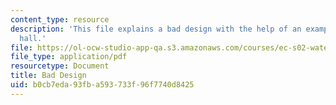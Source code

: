 ```yaml
---
content_type: resource
description: 'This file explains a bad design with the help of an example: simmons
  hall.'
file: https://ol-ocw-studio-app-qa.s3.amazonaws.com/courses/ec-s02-water-jet-technologies-spring-2005/b0cb7eda93fba593733f96f7740d8425_MITEC_S02S05_a6_bad_design.pdf
file_type: application/pdf
resourcetype: Document
title: Bad Design
uid: b0cb7eda-93fb-a593-733f-96f7740d8425
---
```

